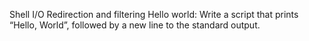 Shell I/O Redirection and filtering
Hello world: Write a script that prints “Hello, World”, followed by a new line to the standard output.
